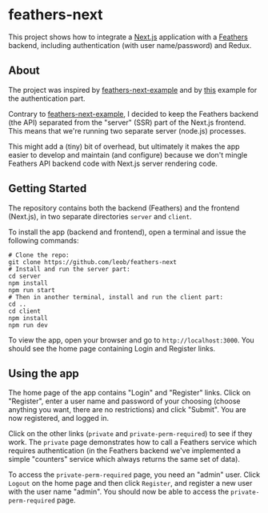 # feathers-next

This project shows how to integrate a [Next.js](https://github.com/zeit/next.js) application with a [Feathers](http://feathersjs.com) backend, including authentication (with user name/password) and Redux.

## About

The project was inspired by [feathers-next-example](https://github.com/Albert-Gao/feathers-next-example)
and by [this](https://github.com/hugotox/next.js/tree/canary/examples/with-cookie-auth-redux) example for the authentication part.

Contrary to [feathers-next-example](https://github.com/Albert-Gao/feathers-next-example), I decided to keep the Feathers backend (the API) separated from the "server" (SSR) part of the Next.js frontend. This means that we're running two separate server (node.js) processes.

This might add a (tiny) bit of overhead, but ultimately it makes the app easier to develop and maintain (and configure) because we don't mingle Feathers API backend code with Next.js server rendering code.

## Getting Started

The repository contains both the backend (Feathers) and the frontend (Next.js), in two separate directories ```server``` and ```client```.

To install the app (backend and frontend), open a terminal and issue the following commands:

```
# Clone the repo: 
git clone https://github.com/leob/feathers-next
# Install and run the server part:
cd server
npm install
npm run start
# Then in another terminal, install and run the client part:
cd ..
cd client
npm install
npm run dev
```
To view the app, open your browser and go to `http://localhost:3000`.
You should see the home page containing Login and Register links.

## Using the app

The home page of the app contains "Login" and "Register" links. Click on "Register", enter a user name and password of your choosing (choose anything you want, there are no restrictions) and click "Submit". You are now registered, and logged in.

Click on the other links (```private``` and ```private-perm-required```) to see if they work. The ```private``` page demonstrates how to call a Feathers service which requires authentication (in the Feathers backend we've implemented a simple "counters" service which always returns the same set of data).

To access the ```private-perm-required``` page, you need an "admin" user. Click ```Logout``` on the home page and then click ```Register```, and register a new user with the user name "admin". You should now be able to access the ```private-perm-required``` page.

